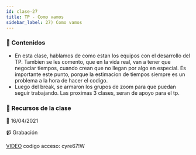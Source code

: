 ```yaml
---
id: clase-27
title: TP - Como vamos
sidebar_label: 27) Como vamos
---
```




### 📝 Contenidos

- En esta clase, hablamos de como estan los equipos con el desarrollo del TP. Tambien se les comento, que en la vida real, van a tener que negociar tiempos, cuando crean que no llegan por algo en especial. Es importante este punto, porque la estimacion de tiempos siempre es un problema a la hora de hacer el codigo.
- Luego del break, se armaron los grupos de zoom para que puedan seguir trabajando.
Las proximas 3 clases, seran de apoyo para el tp.


### 🚀 Recursos de la clase

📆 16/04/2021

📹 Grabación

[VIDEO](https://us02web.zoom.us/rec/share/P-HD9qgU1SoN0JmLIafikCLzs1hUMQux-EEzXHeMxX3KKeeoOHnIgmf9g3UL4E-0.vTwZliPZ8zmf6kQN)
codigo acceso: cyre67!W
